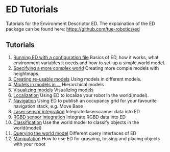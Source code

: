 ED Tutorials
======

Tutorials for the Environment Descriptor ED. The explaination of the ED package can be found here: https://github.com/tue-robotics/ed

## Tutorials
1. [Running ED with a configuration file](tutorial01) Basics of ED, how it works, what environment variables it needs and how to set-up a simple world model.
2. [Specifying a more complex world](tutorial02) Creating more comple models with heightmaps.
3. [Creating re-usable models](tutorial03) Using models in different models.
4. [Models in models in ...](tutorial04) Hierarchical models
5. [Visualizing models](tutorial05) Visualizing models
6. [Localization](tutorial06) Using ED to localize your robot in the world(model).
7. [Navigation](tutorial07) Using ED to publish an occupancy grid for your favourite navigation stack, e.g. Move Base
8. [Laser sensor integration](tutorial08) Integrate laserscanner data into ED
9. [RGBD sensor integration](tutorial09) Integrate RGBD data into ED
10. [Classification](tutorial10) Use the world model to classify objects in the world(model)
11. [Querying the world model](tutorial11) Different query interfaces of ED
12. [Manipulation](tutorial12) How to use ED for grasping, tossing and placing objects with your robot
